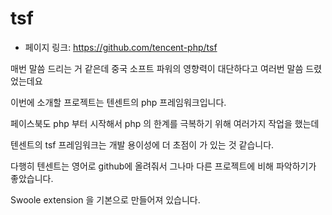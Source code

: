 # tsf

- 페이지 링크: https://github.com/tencent-php/tsf

매번 말씀 드리는 거 같은데 중국 소프트 파워의 영향력이 대단하다고 여러번 말씀 드렸었는데요

이번에 소개할 프로젝트는 텐센트의 php 프레임워크입니다.

페이스북도 php 부터 시작해서 php 의 한계를 극복하기 위해 여러가지 작업을 했는데

텐센트의 tsf 프레임워크는 개발 용이성에 더 초점이 가 있는 것 같습니다.

다행히 텐센트는 영어로 github에 올려줘서 그나마 다른 프로젝트에 비해 파악하기가 좋았습니다.

Swoole extension 을 기본으로 만들어져 있습니다.
